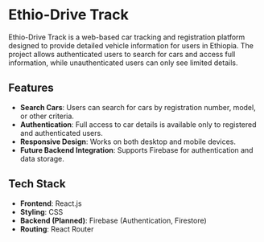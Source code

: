 # Ethio-Drive Track

Ethio-Drive Track is a web-based car tracking and registration platform designed to provide detailed vehicle information for users in Ethiopia. The project allows authenticated users to search for cars and access full information, while unauthenticated users can only see limited details.

## Features

- **Search Cars**: Users can search for cars by registration number, model, or other criteria.
- **Authentication**: Full access to car details is available only to registered and authenticated users.
- **Responsive Design**: Works on both desktop and mobile devices.
- **Future Backend Integration**: Supports Firebase for authentication and data storage.

## Tech Stack

- **Frontend**: React.js
- **Styling**: CSS
- **Backend (Planned)**: Firebase (Authentication, Firestore)
- **Routing**: React Router


